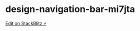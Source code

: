 # design-navigation-bar-mi7jta

[Edit on StackBlitz ⚡️](https://stackblitz.com/edit/design-navigation-bar-mi7jta)